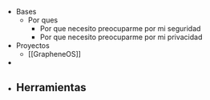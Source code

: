 - Bases
	- Por ques
		- Por que necesito preocuparme por mi seguridad
		- Por que necesito preocuparme por mi privacidad
- Proyectos
	- [[GrapheneOS]]
-
- Herramientas
	-